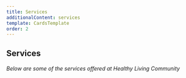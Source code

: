 ```yaml
---
title: Services
additionalContent: services
template: CardsTemplate
order: 2
---
```


<section>

# Services

###### Below are some of the services offered at Healthy Living Community

</section>